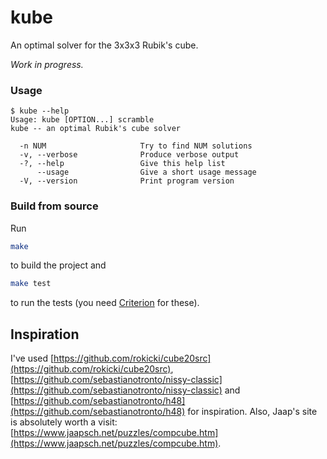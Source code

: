 # kube

An optimal solver for the 3x3x3 Rubik's cube.

*Work in progress.*

### Usage

```
$ kube --help
Usage: kube [OPTION...] scramble
kube -- an optimal Rubik's cube solver

  -n NUM                     Try to find NUM solutions
  -v, --verbose              Produce verbose output
  -?, --help                 Give this help list
      --usage                Give a short usage message
  -V, --version              Print program version
```

### Build from source

Run

```sh
make
```

to build the project and 

```sh
make test
```
to run the tests (you need [Criterion](https://github.com/Snaipe/Criterion) for these).

## Inspiration

I've used [https://github.com/rokicki/cube20src](https://github.com/rokicki/cube20src),
[https://github.com/sebastianotronto/nissy-classic](https://github.com/sebastianotronto/nissy-classic)
and [https://github.com/sebastianotronto/h48](https://github.com/sebastianotronto/h48)
for inspiration.
Also, Jaap's site is absolutely worth a visit:
[https://www.jaapsch.net/puzzles/compcube.htm](https://www.jaapsch.net/puzzles/compcube.htm).

